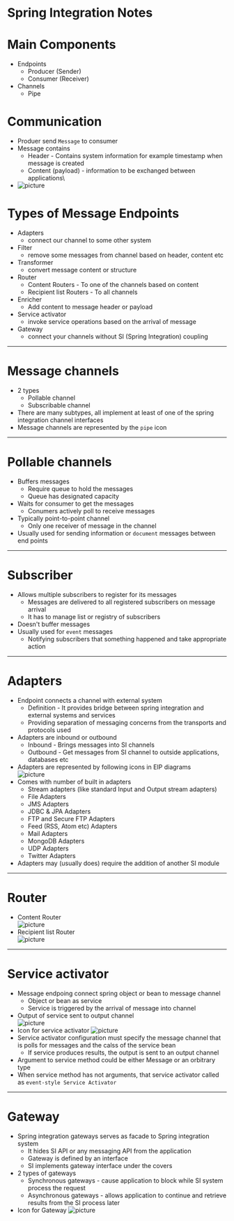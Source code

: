 # Spring Integration Notes

# Main Components
* Endpoints
	* Producer (Sender)
	* Consumer (Receiver)
* Channels
	* Pipe

# Communication
* Produer send `Message` to consumer
* Message contains
	* Header - Contains system information for example timestamp when message is created
	* Content (payload) - information to be exchanged between applications\
* ![picture](imgs/message.jpg)

# Types of Message Endpoints
* Adapters
	* connect our channel to some other system
* Filter
	* remove some messages from channel based on header, content etc
* Transformer
	* convert message content or structure
* Router
	* Content Routers - To one of the channels based on content
	* Recipient list Routers - To all channels
* Enricher
	* Add content to message header or payload
* Service activator
	* invoke service operations based on the arrival of message
* Gateway
	* connect your channels without SI (Spring Integration) coupling
------
# Message channels
* 2 types
	* Pollable channel
	* Subscribable channel
* There are many subtypes, all implement at least of one of the spring integration channel interfaces
* Message channels are represented by the `pipe` icon
------
# Pollable channels
* Buffers messages
	* Require queue to hold the messages
	* Queue has designated capacity
* Waits for consumer to get the messages
	* Conumers actively poll to receive messages
* Typically point-to-point channel
	* Only one receiver of message in the channel
* Usually used for sending information or `document` messages between end points
------
# Subscriber
* Allows multiple subscribers to register for its messages
	* Messages are delivered to all registered subscribers on message arrival
	* It has to manage list or registry of subscribers
* Doesn't buffer messages
* Usually used for `event` messages
	* Notifying subscribers that something happened and take appropriate action
------
# Adapters
* Endpoint connects a channel with external system
	* Definition - It provides bridge between spring integration and external systems and services
	* Providing separation of messaging concerns from the transports and protocols used
* Adapters are inbound or outbound
	* Inbound - Brings messages into SI channels
	* Outbound - Get messages from SI channel to outside applications, databases etc
* Adapters are represented by following icons in EIP diagrams\
![picture](imgs/inbound-outbound.jpg)
* Comes with number of built in adapters
	* Stream adapters (like standard Input and Output stream adapters)
	* File Adapters
	* JMS Adapters
	* JDBC & JPA Adapters
	* FTP and Secure FTP Adapters
	* Feed (RSS, Atom etc) Adapters
	* Mail Adapters
	* MongoDB Adapters
	* UDP Adapters
	* Twitter Adapters
* Adapters may (usually does) require the addition of another SI module
------
# Router
* Content Router\
![picture](imgs/content-router.jpg)
* Recipient list Router\
![picture](imgs/recipient-list-router.jpg)
------
# Service activator
* Message endpoing connect spring object or bean to message channel
	* Object or bean as service
	* Service is triggered by the arrival of message into channel
* Output of service sent to output channel\
![picture](imgs/service-activator-result.jpg)
* Icon for service activator
![picture](imgs/service-activator-icon.jpg)
* Service activator configuration must specify the message channel that is polls for messages and the calss of the service bean
	* If service produces results, the output is sent to an output channel
* Argument to service method could be either Message or an orbitrary type
* When service method has not arguments, that service activator called as `event-style Service Activator`
------
# Gateway
* Spring integration gateways serves as facade to Spring integration system
	* It hides SI API or any messaging API from the application
	* Gateway is defined by an interface
	* SI implements gateway interface under the covers
* 2 types of gateways
	* Synchronous gateways - cause application to block while SI system process the request
	* Asynchronous gateways - allows application to continue and retrieve results from the SI process later
* Icon for Gateway
![picture](imgs/gateway-icon.jpg)